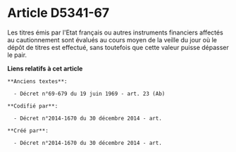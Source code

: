 # Article D5341-67

Les titres émis par l'Etat français ou autres instruments financiers affectés au cautionnement sont évalués au cours moyen de
la veille du jour où le dépôt de titres est effectué, sans toutefois que cette valeur puisse dépasser le pair.

**Liens relatifs à cet article**

	**Anciens textes**:

	  - Décret n°69-679 du 19 juin 1969 - art. 23 (Ab)

	**Codifié par**:

	  - Décret n°2014-1670 du 30 décembre 2014 - art.

	**Créé par**:

	  - Décret n°2014-1670 du 30 décembre 2014 - art.
